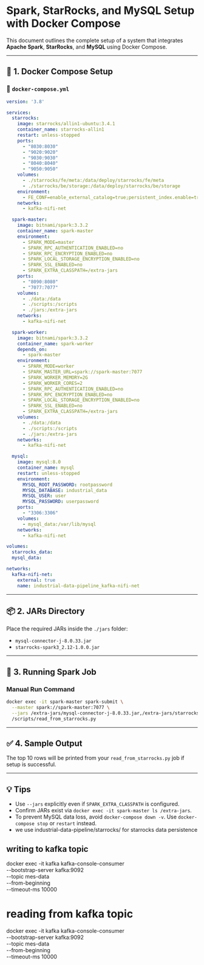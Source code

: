 
# Spark, StarRocks, and MySQL Setup with Docker Compose

This document outlines the complete setup of a system that integrates **Apache Spark**, **StarRocks**, and **MySQL** using Docker Compose.

---

## 🧱 1. Docker Compose Setup

### 📄 `docker-compose.yml`
```yaml
version: '3.8'

services:
  starrocks:
    image: starrocks/allin1-ubuntu:3.4.1
    container_name: starrocks-allin1
    restart: unless-stopped
    ports:
      - "8030:8030"
      - "9020:9020"
      - "9030:9030"
      - "8040:8040"
      - "9050:9050"
    volumes:
      - ./starrocks/fe/meta:/data/deploy/starrocks/fe/meta
      - ./starrocks/be/storage:/data/deploy/starrocks/be/storage
    environment:
      - FE_CONF=enable_external_catalog=true;persistent_index.enable=true
    networks:
      - kafka-nifi-net

  spark-master:
    image: bitnami/spark:3.3.2
    container_name: spark-master
    environment:
      - SPARK_MODE=master
      - SPARK_RPC_AUTHENTICATION_ENABLED=no
      - SPARK_RPC_ENCRYPTION_ENABLED=no
      - SPARK_LOCAL_STORAGE_ENCRYPTION_ENABLED=no
      - SPARK_SSL_ENABLED=no
      - SPARK_EXTRA_CLASSPATH=/extra-jars
    ports:
      - "8090:8080"
      - "7077:7077"
    volumes:
      - ./data:/data
      - ./scripts:/scripts
      - ./jars:/extra-jars
    networks:
      - kafka-nifi-net

  spark-worker:
    image: bitnami/spark:3.3.2
    container_name: spark-worker
    depends_on:
      - spark-master
    environment:
      - SPARK_MODE=worker
      - SPARK_MASTER_URL=spark://spark-master:7077
      - SPARK_WORKER_MEMORY=2G
      - SPARK_WORKER_CORES=2
      - SPARK_RPC_AUTHENTICATION_ENABLED=no
      - SPARK_RPC_ENCRYPTION_ENABLED=no
      - SPARK_LOCAL_STORAGE_ENCRYPTION_ENABLED=no
      - SPARK_SSL_ENABLED=no
      - SPARK_EXTRA_CLASSPATH=/extra-jars
    volumes:
      - ./data:/data
      - ./scripts:/scripts
      - ./jars:/extra-jars
    networks:
      - kafka-nifi-net

  mysql:
    image: mysql:8.0
    container_name: mysql
    restart: unless-stopped
    environment:
      MYSQL_ROOT_PASSWORD: rootpassword
      MYSQL_DATABASE: industrial_data
      MYSQL_USER: user
      MYSQL_PASSWORD: userpassword
    ports:
      - "3306:3306"
    volumes:
      - mysql_data:/var/lib/mysql
    networks:
      - kafka-nifi-net

volumes:
  starrocks_data:
  mysql_data:

networks:
  kafka-nifi-net:
    external: true
    name: industrial-data-pipeline_kafka-nifi-net
```

---

## 📦 2. JARs Directory

Place the required JARs inside the `./jars` folder:
- `mysql-connector-j-8.0.33.jar`
- `starrocks-spark3_2.12-1.0.0.jar`

---

## 🚀 3. Running Spark Job

### Manual Run Command
```bash
docker exec -it spark-master spark-submit \
  --master spark://spark-master:7077 \
  --jars /extra-jars/mysql-connector-j-8.0.33.jar,/extra-jars/starrocks-spark3_2.12-1.0.0.jar \
  /scripts/read_from_starrocks.py
```

---

## ✅ 4. Sample Output

The top 10 rows will be printed from your `read_from_starrocks.py` job if setup is successful.

---

## 💡 Tips

- Use `--jars` explicitly even if `SPARK_EXTRA_CLASSPATH` is configured.
- Confirm JARs exist via `docker exec -it spark-master ls /extra-jars`.
- To prevent MySQL data loss, avoid `docker-compose down -v`. Use `docker-compose stop` or `restart` instead.
- we use industrial-data-pipeline/starrocks/ for starrocks data persistence

## writing to kafka topic 

docker exec -it kafka kafka-console-consumer \
--bootstrap-server kafka:9092 \
--topic mes-data \
--from-beginning \
--timeout-ms 10000

# reading from kafka topic

docker exec -it kafka kafka-console-consumer \
--bootstrap-server kafka:9092 \
--topic mes-data \
--from-beginning \
--timeout-ms 10000